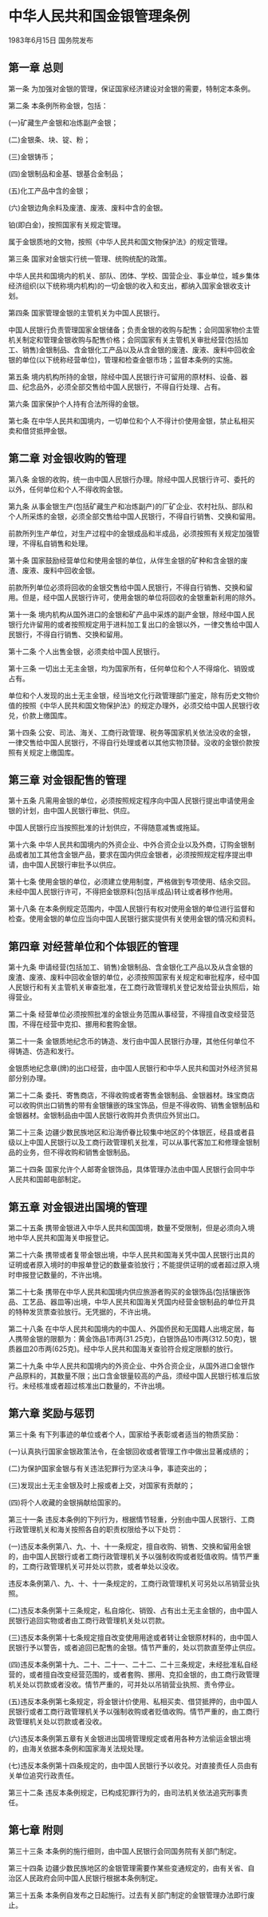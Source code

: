 # 中华人民共和国金银管理条例

1983年6月15日 国务院发布　



## 第一章 总则

第一条 为加强对金银的管理，保证国家经济建设对金银的需要，特制定本条例。

第二条 本条例所称金银，包括：

(一)矿藏生产金银和冶炼副产金银；

(二)金银条、块、锭、粉；

(三)金银铸币；

(四)金银制品和金基、银基合金制品；

(五)化工产品中含的金银；

(六)金银边角余料及废渣、废液、废料中含的金银。

铂(即白金)，按照国家有关规定管理。

属于金银质地的文物，按照《中华人民共和国文物保护法》的规定管理。

第三条 国家对金银实行统一管理、统购统配的政策。

中华人民共和国境内的机关、部队、团体、学校、国营企业、事业单位，城乡集体经济组织(以下统称境内机构)的一切金银的收入和支出，都纳入国家金银收支计划。

第四条 国家管理金银的主管机关为中国人民银行。

中国人民银行负责管理国家金银储备；负责金银的收购与配售；会同国家物价主管机关制定和管理金银收购与配售价格；会同国家有关主管机关审批经营(包括加工、销售)金银制品、含金银化工产品以及从含金银的废渣、废液、废料中回收金银的单位(以下统称经营单位)，管理和检查金银市场；监督本条例的实施。

第五条 境内机构所持的金银，除经中国人民银行许可留用的原材料、设备、器皿、纪念品外，必须全部交售给中国人民银行，不得自行处理、占有。

第六条 国家保护个人持有合法所得的金银。

第七条 在中华人民共和国境内，一切单位和个人不得计价使用金银，禁止私相买卖和借贷抵押金银。

## 第二章 对金银收购的管理

第八条 金银的收购，统一由中国人民银行办理。除经中国人民银行许可、委托的以外，任何单位和个人不得收购金银。

第九条 从事金银生产(包括矿藏生产和冶炼副产)的厂矿企业、农村社队、部队和个人所采炼的金银，必须全部交售给中国人民银行，不得自行销售、交换和留用。

前款所列生产单位，对生产过程中的金银成品和半成品，必须按照有关规定加强管理，不得私自销售和处理。

第十条 国家鼓励经营单位和使用金银的单位，从伴生金银的矿种和含金银的废渣、废液、废料中回收金银。

前款所列单位必须将回收的金银交售给中国人民银行，不得自行销售、交换和留用。但是，经中国人民银行许可，使用金银的单位将回收的金银重新利用的除外。

第十一条 境内机构从国外进口的金银和矿产品中采炼的副产金银，除经中国人民银行允许留用的或者按照规定用于进料加工复出口的金银以外，一律交售给中国人民银行，不得自行销售、交换和留用。

第十二条 个人出售金银，必须卖给中国人民银行。

第十三条 一切出土无主金银，均为国家所有，任何单位和个人不得熔化、销毁或占有。

单位和个人发现的出土无主金银，经当地文化行政管理部门鉴定，除有历史文物价值的按照《中华人民共和国文物保护法》的规定办理外，必须交给中国人民银行收兑，价款上缴国库。

第十四条 公安、司法、海关、工商行政管理、税务等国家机关依法没收的金银，一律交售给中国人民银行，不得自行处理或者以其他实物顶替。没收的金银价款按照有关规定上缴国库。

## 第三章 对金银配售的管理

第十五条 凡需用金银的单位，必须按照规定程序向中国人民银行提出申请使用金银的计划，由中国人民银行审批、供应。

中国人民银行应当按照批准的计划供应，不得随意减售或拖延。

第十六条 中华人民共和国境内的外资企业、中外合资企业以及外商，订购金银制品或者加工其他含金银产品，要求在国内供应金银者，必须按照规定程序提出申请，由中国人民银行审批予以供应。

第十七条 使用金银的单位，必须建立使用制度，严格做到专项使用、结余交回。未经中国人民银行许可，不得把金银原料(包括半成品)转让或者移作他用。

第十八条 在本条例规定范围内，中国人民银行有权对使用金银的单位进行监督和检查。使用金银的单位应当向中国人民银行据实提供有关使用金银的情况和资料。

## 第四章 对经营单位和个体银匠的管理

第十九条 申请经营(包括加工、销售)金银制品、含金银化工产品以及从含金银的废渣、废液、废料中回收金银的单位，必须按照国家有关规定和审批程序，经中国人民银行和有关主管机关审查批准，在工商行政管理机关登记发给营业执照后，始得营业。

第二十条 经营单位必须按照批准的金银业务范围从事经营，不得擅自改变经营范围，不得在经营中克扣、挪用和套购金银。

第二十一条 金银质地纪念币的铸造、发行由中国人民银行办理，其他任何单位不得铸造、仿造和发行。

金银质地纪念章(牌)的出口经营，由中国人民银行和中华人民共和国对外经济贸易部分别办理。

第二十二条 委托、寄售商店，不得收购或者寄售金银制品、金银器材。珠宝商店可以收购供出口销售的带有金银镶嵌的珠宝饰品，但是不得收购、销售金银制品和金银器材。金银制品由中国人民银行收购并负责供应外贸出口。

第二十三条 边疆少数民族地区和沿海侨眷比较集中地区的个体银匠，经县或者县级以上中国人民银行以及工商行政管理机关批准，可以从事代客加工和修理金银制品的业务，但不得收购和销售金银制品。

第二十四条 国家允许个人邮寄金银饰品，具体管理办法由中国人民银行会同中华人民共和国邮电部制定。

## 第五章 对金银进出国境的管理

第二十五条 携带金银进入中华人民共和国国境，数量不受限制，但是必须向入境地中华人民共和国海关申报登记。

第二十六条 携带或者复带金银出境，中华人民共和国海关凭中国人民银行出具的证明或者原入境时的申报单登记的数量查验放行；不能提供证明的或者超过原入境时申报登记数量的，不许出境。

第二十七条 携带在中华人民共和国境内供应旅游者购买的金银饰品(包括镶嵌饰品、工艺品、器皿等)出境，中华人民共和国海关凭国内经营金银制品的单位开具的特种发货票查验放行。无凭据的，不许出境。

第二十八条 在中华人民共和国境内的中国人、外国侨民和无国籍人出境定居，每人携带金银的限额为：黄金饰品1市两(31.25克)，白银饰品10市两(312.50克)，银质器皿20市两(625克)。经中华人民共和国海关查验符合规定限额的放行。

第二十九条 中华人民共和国境内的外资企业、中外合资企业，从国外进口金银作产品原料的，其数量不限；出口含金银量较高的产品，须经中国人民银行核准后放行。未经核准或者超过核准出口数量的，不许出境。

## 第六章 奖励与惩罚

第三十条 有下列事迹的单位或者个人，国家给予表彰或者适当的物质奖励：

(一)认真执行国家金银政策法令，在金银回收或者管理工作中做出显著成绩的；

(二)为保护国家金银与有关违法犯罪行为坚决斗争，事迹突出的；

(三)发现出土无主金银及时上报或者上交，对国家有贡献的；

(四)将个人收藏的金银捐献给国家的。

第三十一条 违反本条例的下列行为，根据情节轻重，分别由中国人民银行、工商行政管理机关和海关按照各自的职责权限给予以下处罚：

(一)违反本条例第八、九、十、十一条规定，擅自收购、销售、交换和留用金银的，由中国人民银行或者工商行政管理机关予以强制收购或者贬值收购。情节严重的，工商行政管理机关可并处以罚款，或者单处以没收。

违反本条例第八、九、十、十一条规定的，工商行政管理机关可另处以吊销营业执照。

(二)违反本条例第十三条规定，私自熔化、销毁、占有出土无主金银的，由中国人民银行追回实物或者由工商行政管理机关处以罚款。

(三)违反本条例第十七条规定擅自改变使用用途或者转让金银原材料的，由中国人民银行予以警告，或者追回已配售的金银。情节严重的，处以罚款直至停止供应。

(四)违反本条例第十九、二十、二十一、二十二、二十三条规定，未经批准私自经营的，或者擅自改变经营范围的，或者套购、挪用、克扣金银的，由工商行政管理机关处以罚款或者没收。情节严重的，可并处以吊销营业执照、责令停业。

(五)违反本条例第七条规定，将金银计价使用、私相买卖、借贷抵押的，由中国人民银行或者工商行政管理机关予以强制收购或者贬值收购。情节严重的，由工商行政管理机关处以罚款或者没收。

(六)违反本条例第五章有关金银进出国境管理规定或者用各种方法偷运金银出境的，由海关依据本条例和国家海关法规处理。

(七)违反本条例第十四条规定的，由中国人民银行予以收兑。对直接责任人员由有关单位追究行政责任。

第三十二条 违反本条例规定，已构成犯罪行为的，由司法机关依法追究刑事责任。

## 第七章 附则

第三十三条 本条例的施行细则，由中国人民银行会同国务院有关部门制定。

第三十四条 边疆少数民族地区的金银管理需要作某些变通规定的，由有关省、自治区人民政府会同中国人民银行根据本条例制定。

第三十五条 本条例自发布之日起施行。过去有关部门制定的金银管理办法即行废止。